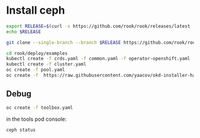 # Install ceph

``` bash
export RELEASE=$(curl -s https://github.com/rook/rook/releases/latest  | grep -o "v[0-9]\.[0-9]*\.[0-9]*")
echo $RELEASE

git clone --single-branch --branch $RELEASE https://github.com/rook/rook.git

cd rook/deploy/examples
kubectl create -f crds.yaml -f common.yaml -f operator-openshift.yaml
kubectl create -f cluster.yaml
oc create -f pool.yaml 
oc create -f  https://raw.githubusercontent.com/yaacov/okd-installer-hacks/master/ceph/storageclass.yaml
```

## Debug

``` bash
oc create -f toolbox.yaml
```

in the tools pod console:

``` bash
ceph status
```
